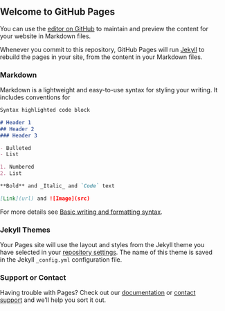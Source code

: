 ## Welcome to GitHub Pages

You can use the [editor on GitHub](https://github.com/AlinaKulakovska/AlinaKulakovska.github.io/edit/main/index.md) to maintain and preview the content for your website in Markdown files.

Whenever you commit to this repository, GitHub Pages will run [Jekyll](https://jekyllrb.com/) to rebuild the pages in your site, from the content in your Markdown files.

### Markdown

Markdown is a lightweight and easy-to-use syntax for styling your writing. It includes conventions for

```markdown
Syntax highlighted code block

# Header 1
## Header 2
### Header 3

- Bulleted
- List

1. Numbered
2. List

**Bold** and _Italic_ and `Code` text

[Link](url) and ![Image](src)
```

For more details see [Basic writing and formatting syntax](https://docs.github.com/en/github/writing-on-github/getting-started-with-writing-and-formatting-on-github/basic-writing-and-formatting-syntax).

### Jekyll Themes

Your Pages site will use the layout and styles from the Jekyll theme you have selected in your [repository settings](https://github.com/AlinaKulakovska/AlinaKulakovska.github.io/settings/pages). The name of this theme is saved in the Jekyll `_config.yml` configuration file.

### Support or Contact

Having trouble with Pages? Check out our [documentation](https://docs.github.com/categories/github-pages-basics/) or [contact support](https://support.github.com/contact) and we’ll help you sort it out.


<!DOCTYPE html>
<html>
<meta name="viewport" content="width=device-width, initial-scale=1">
<link rel="stylesheet" href="https://cdnjs.cloudflare.com/ajax/libs/font-awesome/4.7.0/css/font-awesome.min.css">
<link href='https://unpkg.com/boxicons@2.1.2/css/boxicons.min.css' rel='stylesheet'>
<script src="https://polyfill.io/v3/polyfill.min.js?features=default"></script>

<head>
    <style>
        body {
            padding: 0px;
            margin: 0px;
        }

        img:hover {
            cursor: pointer;
        }

        .topnav {
            overflow: hidden;
            background-color: #333;
        }

        .topnav a {
            float: left;
            display: block;
            color: #f2f2f2;
            text-align: center;
            padding: 14px 16px;
            text-decoration: none;
            font-size: 17px;
        }

        .topnav a:hover {
            background-color: #ddd;
            color: black;
        }

        .topnav a.active {
            background-color: #04AA6D;
            color: white;
        }

        .topnav .icon {
            display: none;
        }

        .filter {
            display: flex;
            justify-content: space-evenly;
        }

        .filter_box {
            width: 100px;
            height: 100px;
            margin: 10px;
        }

        .red {
            background-color: tomato;
        }

        .green {
            background-color: yellowgreen;
        }

        @media screen and (max-width: 600px) {
            .topnav a:not(:first-child) {
                display: none;
            }

            .topnav a.icon {
                float: right;
                display: block;
            }

            .topnav.responsive {
                position: relative;
            }

            .topnav.responsive .icon {
                position: absolute;
                right: 0;
                top: 0;
            }

            .topnav.responsive a {
                float: none;
                display: block;
                text-align: left;
            }
        }
    </style>

    <style>
        .input {
            margin: 10px;

        }

        fieldset {
            display: flex;
            flex-direction: column;
        }

        #map {
            height: 400px;
            /* The height is 400 pixels */
            width: 100%;
            /* The width is the width of the web page */
        }

        /* Include the padding and border in an element's total width and height */
        * {
            box-sizing: border-box;
        }

        /* Remove margins and padding from the list */
        ul {
            margin: 0;
            padding: 0;
        }

        /* Style the list items */
        ul .li {
            cursor: pointer;
            position: relative;
            padding: 12px 8px 12px 40px;
            background: #eee;
            font-size: 18px;
            transition: 0.2s;

            /* make the list items unselectable */
            -webkit-user-select: none;
            -moz-user-select: none;
            -ms-user-select: none;
            user-select: none;
        }

        /* Set all odd list items to a different color (zebra-stripes) */
        ul .li:nth-child(odd) {
            background: #f9f9f9;
        }

        /* Darker background-color on hover */
        ul .li:hover {
            background: #ddd;
        }

        /* When clicked on, add a background color and strike out text */
        ul .li.checked {
            background: #888;
            color: #fff;
            text-decoration: line-through;
        }

        /* Add a "checked" mark when clicked on */
        ul .li.checked::before {
            content: '';
            position: absolute;
            border-color: #fff;
            border-style: solid;
            border-width: 0 2px 2px 0;
            top: 10px;
            left: 16px;
            transform: rotate(45deg);
            height: 15px;
            width: 7px;
        }

        /* Style the close button */
        .close {
            position: absolute;
            right: 0;
            top: 0;
            padding: 12px 16px 12px 16px;
        }

        .close:hover {
            background-color: #857979;
            color: white;
        }


        /* Style the header */
        .header-list {
            background-color: #6d0700;
            padding: 30px 40px;
            color: white;
            text-align: center;
        }

        /* Clear floats after the header */
        .header-list:after {
            content: "";
            display: table;
            clear: both;
        }

        /* Style the input */
        .list-input {
            margin: 0;
            border: none;
            border-radius: 0;
            width: 75%;
            padding: 10px;
            float: left;
            font-size: 16px;
        }

        /* Style the "Add" button */
        .addBtn {
            padding: 10px;
            width: 25%;
            background: #d9d9d9;
            color: #555;
            float: left;
            text-align: center;
            font-size: 16px;
            cursor: pointer;
            transition: 0.3s;
            border-radius: 0;
        }

        .addBtn:hover {
            background-color: #bbb;
        }
    </style>

    <style>
        .bx-chevron-down{
            cursor: default;
        }
        .dropdown{
            background-color: #04AA6D;
            padding: 20px;
            border-radius: 15px;
            left: 230px;
            top: 55px;
            position: absolute;
            color: rgb(255, 255, 255);
            display: none;
        }
    </style>
</head>

<body>
    <div>
        <header>
            <div class="topnav" id="myTopnav">
                <a href="#home" class="active">Home</a>
                <a href="#news">News</a>
                <a href="#contact">Contact</a>
                <a href="#about">About</a>
                <a href="javascript:void(0);" class="icon" onclick="myFunction()">
                    <i class="fa fa-bars"></i>
                </a>

            </div>
        </header>


        <div>
            <img width="200px" height="200px"
                src="https://w7.pngwing.com/pngs/314/147/png-transparent-computer-icons-best-web-design-symmetry-internet.png" />
            <br />
            <button>Change user</button>
            <h1></h1>
            <h2 id="game">Number guessing game</h2>
            <p>We have selected a random number between 1 and 100. See if you can guess it in 10 turns or less. We'll
                tell
                you
                if your guess was too high or too low.</p>
            <label>Enter a guess: </label> <input type="number" min="1" max="100" id="num"> <input type="button"
                value="submit" id="but" onclick="check(), score()">
            <p id="low_high"></p>

        </div>
    </div>


    <div>
        <h2>Test</h2>
        <div id="quiz"></div>
        <button id="submit">Submit Quiz</button>
        <div id="results"></div>
    </div>

    <div>

        <h2>Filter</h2>
        <button onclick="red()">Green</button>
        <button onclick="green()">Red</button>
        <div class="filter">
            <div class="filter_box green"></div>
            <div class="filter_box green"></div>
            <div class="filter_box red"></div>
            <div class="filter_box green"></div>
            <div class="filter_box green"></div>
            <div class="filter_box red"></div>
        </div>


        <h1>Order Sum</h1>
        <fieldset>
            <div class="input">
                <input type="checkbox" class="cheese" id="cheese" name="cheeese">
                <label for="cheeese">cheeese 3.00$</label>
            </div>
            <div class="input">
                <input type="checkbox" class="tonmato" id="tonmato" name="tonmato">
                <label for="tonmato">tonmato 2.00$</label>
            </div>
            <div class="input">
                <input type="checkbox" class="meat" id="meat" name="meat">
                <label for="meat">meat 2.50$</label>
            </div>
            <div class="input">
                <input type="checkbox" class="basil" id="basil" name="basil">
                <label for="basil">basil 1.50$</label>
            </div>
            <div class="input">
                <input type="checkbox" class="drink" id="drink" name="drink">
                <label for="drink">drink 4.50$</label>
            </div>
        </fieldset>

        <p id="p"></p>
        <button onclick="sumFunc()">finish order</button>
    </div>

    <div>
        <div id="myDIV" class="header-list">
            <h2>My To Do List</h2>
            <input type="text" class="list-input" id="myInput" placeholder="Title...">
            <span onclick="newElement()" class="addBtn">Add</span>
        </div>
        <ul id="myUL">
            <li class="li">Hit the gym</li>
            <li class="li" class="checked">Pay bills</li>
            <li class="li">Meet George</li>
            <li class="li">Buy eggs</li>
            <li class="li">Read a book</li>
            <li class="li">Organize office</li>
        </ul>
    </div>

    <div>
        <h3>My Google Maps Demo</h3>
        <!--The div element for the map -->
        <div id="map"></div>

        <script
            src="https://maps.googleapis.com/maps/api/js?key=AIzaSyB41DRUbKWJHPxaFjMAwdrzWzbVKartNGg&callback=initMap&v=weekly"
            defer></script>
    </div>

    <!-- order sum -->
    <script>
        const cheeese = 3.0;
        const tonmato = 2.0;
        const meat = 2.5;
        const basil = 1.5;
        const drink = 4.5;
        function sumFunc() {
            let sum = 0;
            if (document.getElementById('cheese').checked) {
                sum += cheeese;
            };
            if (document.getElementById('tonmato').checked) {
                sum += tonmato;
            };
            if (document.getElementById('meat').checked) {
                sum += meat;
            };
            if (document.getElementById('basil').checked) {
                sum += basil;
            };
            if (document.getElementById('drink').checked) {
                sum += drink;
            };
            document.getElementById('p').innerHTML = "Your order will be " + sum + "$";
        }

    </script>
    <!-- test -->
    <script>
        (function () {
            function buildQuiz() {
                // variable to store the HTML output
                const output = [];

                // for each question...
                myQuestions.forEach(
                    (currentQuestion, questionNumber) => {

                        // variable to store the list of possible answers
                        const answers = [];

                        // and for each available answer...
                        for (letter in currentQuestion.answers) {

                            // ...add an HTML radio button
                            answers.push(
                                `<label>
                  <input type="radio" name="question${questionNumber}" value="${letter}">
                  ${letter} :
                  ${currentQuestion.answers[letter]}
                </label>`
                            );
                        }

                        // add this question and its answers to the output
                        output.push(
                            `<div class="question"> ${currentQuestion.question} </div>
              <div class="answers"> ${answers.join('')} </div>`
                        );
                    }
                );

                // finally combine our output list into one string of HTML and put it on the page
                quizContainer.innerHTML = output.join('');
            }

            function showResults() {

                // gather answer containers from our quiz
                const answerContainers = quizContainer.querySelectorAll('.answers');

                // keep track of user's answers
                let numCorrect = 0;

                // for each question...
                myQuestions.forEach((currentQuestion, questionNumber) => {

                    // find selected answer
                    const answerContainer = answerContainers[questionNumber];
                    const selector = `input[name=question${questionNumber}]:checked`;
                    const userAnswer = (answerContainer.querySelector(selector) || {}).value;

                    // if answer is correct
                    if (userAnswer === currentQuestion.correctAnswer) {
                        // add to the number of correct answers
                        numCorrect++;

                        // color the answers green
                        answerContainers[questionNumber].style.color = 'lightgreen';
                    }
                    // if answer is wrong or blank
                    else {
                        // color the answers red
                        answerContainers[questionNumber].style.color = 'red';
                    }
                });

                // show number of correct answers out of total
                resultsContainer.innerHTML = `${numCorrect} out of ${myQuestions.length}`;
            }

            const quizContainer = document.getElementById('quiz');
            const resultsContainer = document.getElementById('results');
            const submitButton = document.getElementById('submit');
            const myQuestions = [
                {
                    question: "Who invented JavaScript?",
                    answers: {
                        a: "Douglas Crockford",
                        b: "Sheryl Sandberg",
                        c: "Brendan Eich"
                    },
                    correctAnswer: "c"
                },
                {
                    question: "Which one of these is a JavaScript package manager?",
                    answers: {
                        a: "Node.js",
                        b: "TypeScript",
                        c: "npm"
                    },
                    correctAnswer: "c"
                },
                {
                    question: "Which tool can you use to ensure code quality?",
                    answers: {
                        a: "Angular",
                        b: "jQuery",
                        c: "RequireJS",
                        d: "ESLint"
                    },
                    correctAnswer: "d"
                }
            ];

            // Kick things off
            buildQuiz();

            // Event listeners
            submitButton.addEventListener('click', showResults);
        })();

    </script>
    <!-- Number guessing game -->
    <script>
        let random = Math.floor(Math.random() * 100);
        var count = 1;
        function score() {
            count++;
        }
        function check() {
            let varriant = document.getElementById("num").value;
            if (count >= 10) {
                document.getElementById("low_high").innerHTML = "You lost :( Try again";
                count = 1;
                random = Math.floor(Math.random() * 100);
            } else {
                if (varriant > random) {
                    document.getElementById("low_high").innerHTML = varriant + " lower";
                } else if (varriant < random) {
                    document.getElementById("low_high").innerHTML = varriant + " higher";
                } else {
                    document.getElementById("low_high").innerHTML = "You got it!";
                    count = 1;
                    random = Math.floor(Math.random() * 100);
                }
            }
            console.log(random, varriant, count);
        }


        var myImage = document.querySelector('img');

        myImage.onclick = function () {
            var mySrc = myImage.getAttribute('src');
            if (mySrc === 'https://w7.pngwing.com/pngs/314/147/png-transparent-computer-icons-best-web-design-symmetry-internet.png') {
                myImage.setAttribute('src', 'https://e7.pngegg.com/pngimages/722/126/png-clipart-web-development-computer-icons-world-wide-web-logo-symmetry.png')
            } else {
                myImage.setAttribute('src', 'https://w7.pngwing.com/pngs/314/147/png-transparent-computer-icons-best-web-design-symmetry-internet.png');
            }
        }

        var myButton = document.querySelector('button');
        var myHeading = document.querySelector('h1');
        function setUserName() {
            var myName = prompt('Please enter your name.');
            localStorage.setItem('name', myName);
            myHeading.textContent = 'Mozilla is cool, ' + myName;
        }


        if (!localStorage.getItem('name')) {
            setUserName();
        } else {
            var storedName = localStorage.getItem('name');
            myHeading.textContent = 'Mozilla is cool, ' + storedName;
        }

        myButton.onclick = function () {
            setUserName();
        }




        function myFunction() {
            var x = document.getElementById("myTopnav");
            if (x.className === "topnav") {
                x.className += " responsive";
            } else {
                x.className = "topnav";
            }
        }

    </script>
    <!-- Filter -->
    <script>
        const all = document.getElementsByClassName("filter_box");
        var elements = document.getElementsByClassName("green");
        function red() {
            for (var x = 0; x < all.length; x++) {
                all[x].style.display = "block";
            }

            for (var p = 0; p < elements.length; p++) {
                elements[p].style.display = "none";
            }
        }

        var elem = document.getElementsByClassName("red");
        function green() {
            for (var x = 0; x < all.length; x++) {
                all[x].style.display = "block";
            }

            for (var o = 0; o < elem.length; o++) {
                elem[o].style.display = "none";
            }
        }

    </script>
    <!-- map -->
    <script>
        // Initialize and add the map
        function initMap() {
            // The location of kyiv
            const kyiv = { lat: 50.450001, lng: 30.523333 };
            // The map, centered at kyiv
            const map = new google.maps.Map(document.getElementById("map"), {
                zoom: 5,
                center: kyiv,
            });
            // The marker, positioned at kyiv
            const marker = new google.maps.Marker({
                position: kyiv,
                map: map,
            });
        }

        window.initMap = initMap;

    </script>
    <!-- list -->
    <script>
        // Create a "close" button and append it to each list item
        var myNodelist = document.getElementsByTagName("LI");
        var i;
        for (i = 0; i < myNodelist.length; i++) {
            var span = document.createElement("SPAN");
            var txt = document.createTextNode("\u00D7");
            span.className = "close";
            span.appendChild(txt);
            myNodelist[i].appendChild(span);
        }

        // Click on a close button to hide the current list item
        var close = document.getElementsByClassName("close");
        var i;
        for (i = 0; i < close.length; i++) {
            close[i].onclick = function () {
                var div = this.parentElement;
                div.style.display = "none";
            }
        }

        // Add a "checked" symbol when clicking on a list item
        var list = document.querySelector('ul');
        list.addEventListener('click', function (ev) {
            if (ev.target.tagName === 'LI') {
                ev.target.classList.toggle('checked');
            }
        }, false);

        // Create a new list item when clicking on the "Add" button
        function newElement() {
            var li = document.createElement("li");
            var inputValue = document.getElementById("myInput").value;
            var t = document.createTextNode(inputValue);
            li.appendChild(t);
            if (inputValue === '') {
                alert("You must write something!");
            } else {
                document.getElementById("myUL").appendChild(li);
            }
            document.getElementById("myInput").value = "";

            var span = document.createElement("SPAN");
            var txt = document.createTextNode("\u00D7");
            span.className = "close";
            span.appendChild(txt);
            li.appendChild(span);

            for (i = 0; i < close.length; i++) {
                close[i].onclick = function () {
                    var div = this.parentElement;
                    div.style.display = "none";
                }
            }
        }
    </script>
</body>

</html>

